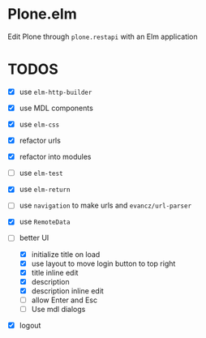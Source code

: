 # Plone.elm

Edit Plone through `plone.restapi` with an Elm application

# TODOS

* [x] use `elm-http-builder`
* [x] use MDL components
* [x] use `elm-css`
* [x] refactor urls
* [x] refactor into modules
* [ ] use `elm-test`
* [x] use `elm-return`
* [ ] use `navigation` to make urls and `evancz/url-parser`
* [x] use `RemoteData`
* [ ] better UI
  - [x] initialize title on load
  - [x] use layout to move login button to top right
  - [x] title inline edit
  - [x] description
  - [x] description inline edit
  - [ ] allow Enter and Esc
  - [ ] Use mdl dialogs
* [x] logout

